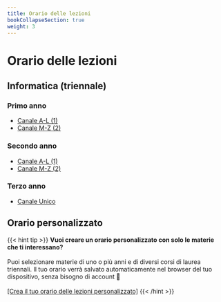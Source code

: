 ```yaml
---
title: Orario delle lezioni
bookCollapseSection: true
weight: 3
---
```


# Orario delle lezioni

## Informatica (triennale)

### Primo anno
- [Canale A-L (1)](https://sapienzastudents.net/it/insegnamenti/orari/primo-anno/a-l/)
- [Canale M-Z (2)](https://sapienzastudents.net/it/insegnamenti/orari/primo-anno/m-z/)

### Secondo anno
- [Canale A-L (1)](https://sapienzastudents.net/it/insegnamenti/orari/secondo-anno/a-l/)
- [Canale M-Z (2)](https://sapienzastudents.net/it/insegnamenti/orari/secondo-anno/m-z/)

### Terzo anno
- [Canale Unico](https://sapienzastudents.net/it/insegnamenti/orari/terzo-anno/)

## Orario personalizzato

{{< hint tip >}}
<b>Vuoi creare un orario personalizzato con solo le materie che ti interessano?</b><br/><br/>
Puoi selezionare materie di uno o più anni e di diversi corsi di laurea triennali. Il tuo orario verrà salvato automaticamente nel browser del tuo dispositivo, senza bisogno di account 🙂
<br/><br/>
<a href='orario/'>[Crea il tuo orario delle lezioni personalizzato]</a>
{{< /hint >}}
